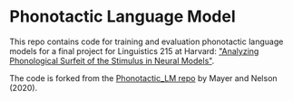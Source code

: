 # Phonotactic Language Model

This repo contains code for training and evaluation phonotactic language models for a final project for Linguistics 215 at Harvard: ["Analyzing Phonological Surfeit of the Stimulus in Neural Models"](https://tovly.com/ling_215_squib.pdf).

The code is forked from the [Phonotactic_LM repo](https://github.com/MaxAndrewNelson/Phonotactic_LM) by Mayer and Nelson (2020).
